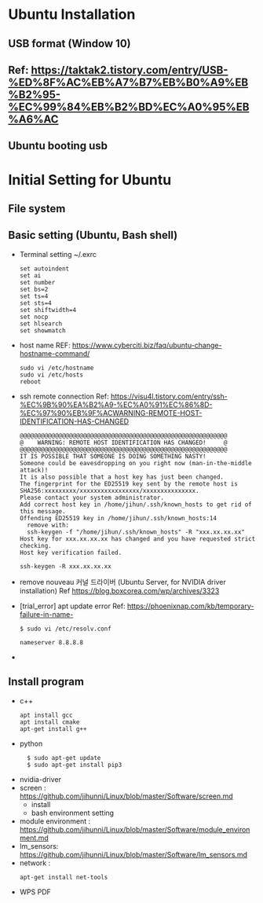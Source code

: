 # Ubuntu Installation
## USB format (Window 10)
Ref: https://taktak2.tistory.com/entry/USB-%ED%8F%AC%EB%A7%B7%EB%B0%A9%EB%B2%95-%EC%99%84%EB%B2%BD%EC%A0%95%EB%A6%AC
- 
## Ubuntu booting usb


# Initial Setting for Ubuntu
## File system

## Basic setting (Ubuntu, Bash shell)
- Terminal setting
	~/.exrc
	```
	set autoindent
	set ai 
	set number
	set bs=2
	set ts=4
	set sts=4
	set shiftwidth=4
	set nocp
	set hlsearch
	set showmatch
	```
- host name
	REF: https://www.cyberciti.biz/faq/ubuntu-change-hostname-command/
	```
	sudo vi /etc/hostname
	sudo vi /etc/hosts
	reboot
	```
- ssh remote connection
	Ref: https://visu4l.tistory.com/entry/ssh-%EC%9B%90%EA%B2%A9-%EC%A0%91%EC%86%8D-%EC%97%90%EB%9F%ACWARNING-REMOTE-HOST-IDENTIFICATION-HAS-CHANGED
	```
	@@@@@@@@@@@@@@@@@@@@@@@@@@@@@@@@@@@@@@@@@@@@@@@@@@@@@@@@@@@
	@    WARNING: REMOTE HOST IDENTIFICATION HAS CHANGED!     @
	@@@@@@@@@@@@@@@@@@@@@@@@@@@@@@@@@@@@@@@@@@@@@@@@@@@@@@@@@@@
	IT IS POSSIBLE THAT SOMEONE IS DOING SOMETHING NASTY!
	Someone could be eavesdropping on you right now (man-in-the-middle attack)!
	It is also possible that a host key has just been changed.
	The fingerprint for the ED25519 key sent by the remote host is
	SHA256:xxxxxxxxx/xxxxxxxxxxxxxxxxx/xxxxxxxxxxxxxxx.
	Please contact your system administrator.
	Add correct host key in /home/jihun/.ssh/known_hosts to get rid of this message.
	Offending ED25519 key in /home/jihun/.ssh/known_hosts:14
	  remove with:
	  ssh-keygen -f "/home/jihun/.ssh/known_hosts" -R "xxx.xx.xx.xx"
	Host key for xxx.xx.xx.xx has changed and you have requested strict checking.
	Host key verification failed.
	```
	```
	ssh-keygen -R xxx.xx.xx.xx
	```

- remove nouveau 커널 드라이버 (Ubuntu Server, for NVIDIA driver installation)
	Ref https://blog.boxcorea.com/wp/archives/3323
- [trial_error] apt update error
	Ref: https://phoenixnap.com/kb/temporary-failure-in-name-
	```
	$ sudo vi /etc/resolv.conf
	
	nameserver 8.8.8.8
	```
- 
## Install program
- c++
	```
	apt install gcc
  apt install cmake
  apt-get install g++

	```
- python
  ```
	$ sudo apt-get update
	$ sudo apt-get install pip3
  ```
- nvidia-driver
- screen : https://github.com/jihunni/Linux/blob/master/Software/screen.md
	- install
	- bash environment setting
- module environment : https://github.com/jihunni/Linux/blob/master/Software/module_environment.md
- lm_sensors: https://github.com/jihunni/Linux/blob/master/Software/lm_sensors.md
- network : 
	```
	apt-get install net-tools
	```
- WPS PDF
